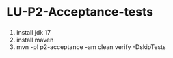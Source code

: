 # LU-P2-Acceptance-tests

###  

1. install jdk 17
2. install maven
3. mvn -pl p2-acceptance -am clean verify -DskipTests